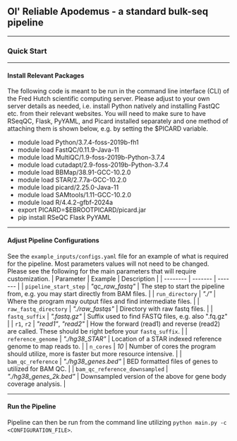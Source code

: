 ## Ol' Reliable Apodemus - a standard bulk-seq pipeline

---
### Quick Start

---

#### Install Relevant Packages
The following code is meant to be run in the command line interface (CLI) of the Fred Hutch scientific computing server. Please adjust to your own server details as needed, i.e. install Python natively and installing FastQC etc. from their relevant websites. You will need to make sure to have RSeqQC, Flask, PyYAML, and Picard installed separately and one method of attaching them is shown below, e.g. by setting the $PICARD variable.
* module load Python/3.7.4-foss-2019b-fh1
* module load FastQC/0.11.9-Java-11
* module load MultiQC/1.9-foss-2019b-Python-3.7.4
* module load cutadapt/2.9-foss-2019b-Python-3.7.4
* module load BBMap/38.91-GCC-10.2.0
* module load STAR/2.7.7a-GCC-10.2.0
* module load picard/2.25.0-Java-11
* module load SAMtools/1.11-GCC-10.2.0
* module load R/4.4.2-gfbf-2024a
* export PICARD=$EBROOTPICARD/picard.jar
* pip install RSeQC Flask PyYAML

---

#### Adjust Pipeline Configurations
See the `example_inputs/configs.yaml` file for an example of what is required for the pipeline. Most parameters values will not need to be changed. Please see the following for the main parameters that will require customization.
| Parameter | Example | Description |
| -------- | ------- | ------- |
| `pipeline_start_step` | _"qc_raw_fastq"_ | The step to start the pipeline from, e.g. you may start directly from BAM files. |
| `run_directory` | _"./"_ | Where the program may output files and find intermediate files. |
| `raw_fastq_directory` | _"./raw_fastqs"_ | Directory with raw fastq files. |
| `fastq_suffix` | _".fastq.gz"_ | Suffix used to find FASTQ files, e.g. also ".fq.gz" |
| `r1`, `r2` | _"read1"_, _"read2"_ | How the forward (read1) and reverse (read2) are called. These should be right before your `fastq_suffix`. |
| `reference_genome` | _"./hg38_STAR"_ | Location of a STAR indexed reference genome to map reads to. |
| `n_cores` | _10_ | Number of cores the program should utilize, more is faster but more resource intensive. |
| `bam_qc_reference` | _"./hg38_genes.bed"_ | BED formatted files of genes to utilized for BAM QC. |
| `bam_qc_reference_downsampled` | _"./hg38_genes_2k.bed"_ | Downsampled version of the above for gene body coverage analysis. |

---

#### Run the Pipeline
Pipeline can then be run from the command line utilizing `python main.py -c <CONFIGURATION_FILE>`.
